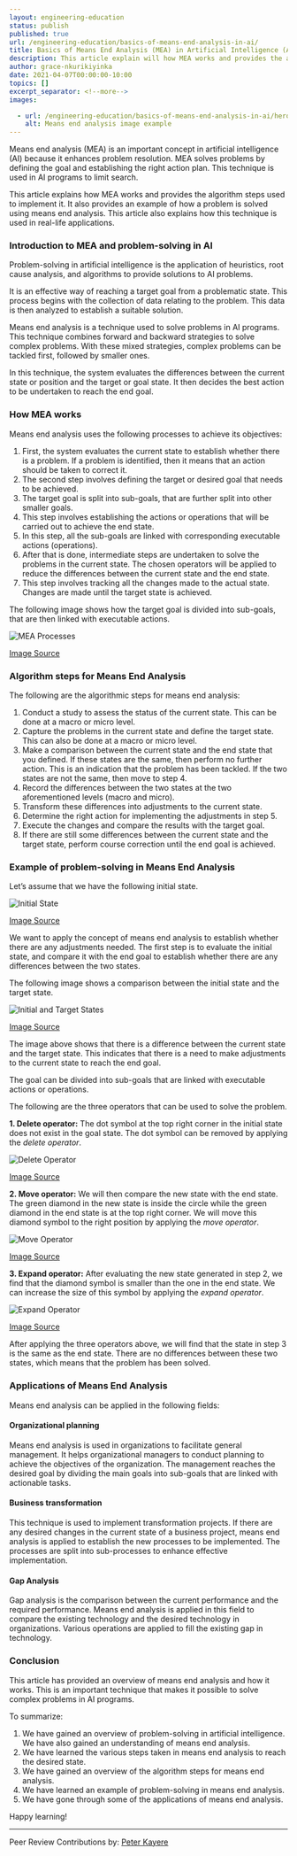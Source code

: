 ```yaml
---
layout: engineering-education
status: publish
published: true
url: /engineering-education/basics-of-means-end-analysis-in-ai/
title: Basics of Means End Analysis (MEA) in Artificial Intelligence (AI)
description: This article explain will how MEA works and provides the algorithmic steps for implementing it. It will also provide an example of how a problem is solved using means end analysis. We will go over how this technique is used in real-life applications.
author: grace-nkurikiyinka
date: 2021-04-07T00:00:00-10:00
topics: []
excerpt_separator: <!--more-->
images:

  - url: /engineering-education/basics-of-means-end-analysis-in-ai/hero.jpg
    alt: Means end analysis image example
---
```

Means end analysis (MEA) is an important concept in artificial intelligence (AI) because it enhances problem resolution. MEA solves problems by defining the goal and establishing the right action plan. This technique is used in AI programs to limit search. 
<!--more-->
This article explains how MEA works and provides the algorithm steps used to implement it. It also provides an example of how a problem is solved using means end analysis. This article also explains how this technique is used in real-life applications.
### Introduction to MEA and problem-solving in AI
Problem-solving in artificial intelligence is the application of heuristics, root cause analysis, and algorithms to provide solutions to AI problems. 

It is an effective way of reaching a target goal from a problematic state. This process begins with the collection of data relating to the problem. This data is then analyzed to establish a suitable solution. 

Means end analysis is a technique used to solve problems in AI programs. This technique combines forward and backward strategies to solve complex problems. With these mixed strategies, complex problems can be tackled first, followed by smaller ones. 

In this technique, the system evaluates the differences between the current state or position and the target or goal state. It then decides the best action to be undertaken to reach the end goal. 

### How MEA works
Means end analysis uses the following processes to achieve its objectives:
1. First, the system evaluates the current state to establish whether there is a problem. If a problem is identified, then it means that an action should be taken to correct it.
2. The second step involves defining the target or desired goal that needs to be achieved. 
3. The target goal is split into sub-goals, that are further split into other smaller goals. 
4. This step involves establishing the actions or operations that will be carried out to achieve the end state. 
5. In this step, all the sub-goals are linked with corresponding executable actions (operations). 
6. After that is done, intermediate steps are undertaken to solve the problems in the current state. The chosen operators will be applied to reduce the differences between the current state and the end state. 
7. This step involves tracking all the changes made to the actual state. Changes are made until the target state is achieved. 

The following image shows how the target goal is divided into sub-goals, that are then linked with executable actions.

![MEA Processes](/engineering-education/basics-of-means-end-analysis-in-ai/mea-processes.jpg)

[Image Source](https://www.educba.com/academy/wp-content/uploads/2020/01/Means-Ends-Analysis.jpg)

### Algorithm steps for Means End Analysis
The following are the algorithmic steps for means end analysis:
1. Conduct a study to assess the status of the current state. This can be done at a macro or micro level.
2. Capture the problems in the current state and define the target state. This can also be done at a macro or micro level. 
3. Make a comparison between the current state and the end state that you defined. If these states are the same, then perform no further action. This is an indication that the problem has been tackled. If the two states are not the same, then move to step 4.
4. Record the differences between the two states at the two aforementioned levels (macro and micro).
5. Transform these differences into adjustments to the current state. 
6. Determine the right action for implementing the adjustments in step 5.
7. Execute the changes and compare the results with the target goal. 
8. If there are still some differences between the current state and the target state, perform course correction until the end goal is achieved.  
   
### Example of problem-solving in Means End Analysis
Let’s assume that we have the following initial state.

![Initial State](/engineering-education/basics-of-means-end-analysis-in-ai/initial-state.png)

[Image Source](https://static.javatpoint.com/tutorial/ai/images/means-ends-analysis-in-ai2.png)

We want to apply the concept of means end analysis to establish whether there are any adjustments needed. The first step is to evaluate the initial state, and compare it with the end goal to establish whether there are any differences between the two states. 

The following image shows a comparison between the initial state and the target state. 

![Initial and Target States](/engineering-education/basics-of-means-end-analysis-in-ai/initial-and-target-states.png)

[Image Source](https://static.javatpoint.com/tutorial/ai/images/means-ends-analysis-in-ai.png)

The image above shows that there is a difference between the current state and the target state. This indicates that there is a need to make adjustments to the current state to reach the end goal. 

The goal can be divided into sub-goals that are linked with executable actions or operations.

The following are the three operators that can be used to solve the problem.

**1. Delete operator:** The dot symbol at the top right corner in the initial state does not exist in the goal state. The dot symbol can be removed by applying the *delete operator*.

![Delete Operator](/engineering-education/basics-of-means-end-analysis-in-ai/delete-operator.png)

[Image Source](https://static.javatpoint.com/tutorial/ai/images/means-ends-analysis-in-ai3.png)

**2. Move operator:** We will then compare the new state with the end state. The green diamond in the new state is inside the circle while the green diamond in the end state is at the top right corner. We will move this diamond symbol to the right position by applying the *move operator*.

![Move Operator](/engineering-education/basics-of-means-end-analysis-in-ai/move-operator.png)

[Image Source](https://static.javatpoint.com/tutorial/ai/images/means-ends-analysis-in-ai4.png)

**3. Expand operator:** After evaluating the new state generated in step 2, we find that the diamond symbol is smaller than the one in the end state. We can increase the size of this symbol by applying the *expand operator*. 

![Expand Operator](/engineering-education/basics-of-means-end-analysis-in-ai/expand-operator.png)

[Image Source](https://static.javatpoint.com/tutorial/ai/images/means-ends-analysis-in-ai5.png)

After applying the three operators above, we will find that the state in step 3 is the same as the end state. There are no differences between these two states, which means that the problem has been solved.  

### Applications of Means End Analysis
Means end analysis can be applied in the following fields:

#### Organizational planning
Means end analysis is used in organizations to facilitate general management. It helps organizational managers to conduct planning to achieve the objectives of the organization. The management reaches the desired goal by dividing the main goals into sub-goals that are linked with actionable tasks. 

#### Business transformation
This technique is used to implement transformation projects. If there are any desired changes in the current state of a business project, means end analysis is applied to establish the new processes to be implemented. The processes are split into sub-processes to enhance effective implementation.

#### Gap Analysis
Gap analysis is the comparison between the current performance and the required performance. Means end analysis is applied in this field to compare the existing technology and the desired technology in organizations. Various operations are applied to fill the existing gap in technology. 

### Conclusion
This article has provided an overview of means end analysis and how it works. This is an important technique that makes it possible to solve complex problems in AI programs. 

To summarize:
1. We have gained an overview of problem-solving in artificial intelligence. We have also gained an understanding of means end analysis. 
2. We have learned the various steps taken in means end analysis to reach the desired state. 
3. We have gained an overview of the algorithm steps for means end analysis.
4. We have learned an example of problem-solving in means end analysis.
5. We have gone through some of the applications of means end analysis. 

Happy learning!

---
Peer Review Contributions by: [Peter Kayere](/engineering-education/authors/peter-kayere/)
